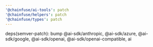 ```yaml
---
'@chainfuse/ai-tools': patch
'@chainfuse/helpers': patch
'@chainfuse/types': patch
---
```


deps(semver-patch): bump @ai-sdk/anthropic, @ai-sdk/azure, @ai-sdk/google, @ai-sdk/openai, @ai-sdk/openai-compatible, ai
